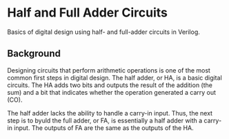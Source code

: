 # Half and Full Adder Circuits
 Basics of digital design using half- and full-adder circuits in Verilog.

 ## Background
 Designing circuits that perform arithmetic operations is one of the most common
 first steps in digital design. The half adder, or HA, is a basic digital 
 circuits. The HA adds two bits and outputs the result of the addition (the sum) 
 and a bit that indicates whether the operation generated a carry out (CO).

 The half adder lacks the ability to handle a carry-in input. Thus, the next
 step is to byuld the full adder, or FA, is essentially a half adder with a 
 carry-in input. The outputs of FA are the same as the outputs of the HA.
